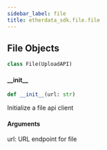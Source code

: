 ```yaml
---
sidebar_label: file
title: etherdata_sdk.file.file
---
```


## File Objects

```python
class File(UploadAPI)
```

#### \_\_init\_\_

```python
def __init__(url: str)
```

Initialize a file api client

#### Arguments

url: URL endpoint for file

